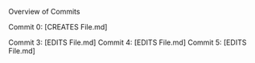 Overview of Commits

Commit 0: [CREATES File.md]

Commit 3: [EDITS File.md]
Commit 4: [EDITS File.md]
Commit 5: [EDITS File.md]